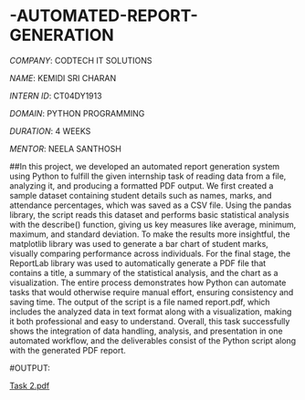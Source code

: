 # -AUTOMATED-REPORT-GENERATION

*COMPANY*: CODTECH IT SOLUTIONS

*NAME*: KEMIDI SRI CHARAN

*INTERN ID*: CT04DY1913

*DOMAIN*: PYTHON PROGRAMMING

*DURATION*: 4 WEEKS

*MENTOR*: NEELA SANTHOSH

##In this project, we developed an automated report generation system using Python to fulfill the given internship task of reading data from a file, analyzing it, and producing a formatted PDF output. We first created a sample dataset containing student details such as names, marks, and attendance percentages, which was saved as a CSV file. Using the pandas library, the script reads this dataset and performs basic statistical analysis with the describe() function, giving us key measures like average, minimum, maximum, and standard deviation. To make the results more insightful, the matplotlib library was used to generate a bar chart of student marks, visually comparing performance across individuals. For the final stage, the ReportLab library was used to automatically generate a PDF file that contains a title, a summary of the statistical analysis, and the chart as a visualization. The entire process demonstrates how Python can automate tasks that would otherwise require manual effort, ensuring consistency and saving time. The output of the script is a file named report.pdf, which includes the analyzed data in text format along with a visualization, making it both professional and easy to understand. Overall, this task successfully shows the integration of data handling, analysis, and presentation in one automated workflow, and the deliverables consist of the Python script along with the generated PDF report.

#OUTPUT:

[Task 2.pdf](https://github.com/user-attachments/files/22311106/Task.2.pdf)

